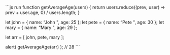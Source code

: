 \`\`\`js run function getAverageAge(users) { return users.reduce((prev, user) =&gt; prev + user.age, 0) / users.length; }

let john = { name: “John ", age: 25 }; let pete = { name: “Pete ", age: 30 }; let mary = { name: “Mary ", age: 29 };

let arr = \[ john, pete, mary \];

alert( getAverageAge(arr) ); // 28 \`\`\`
